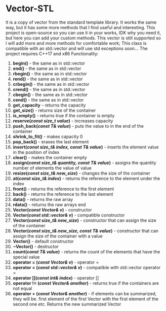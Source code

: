 # Vector-STL
It is a copy of vector from the standard template library. It works the same way, but it has some more methods that I find useful and interesting. This project is open-source so you can use it in your works, IDK why you need it, but here you can add your custom methods. This vector is still supported so I will add more and more methods for comfortable work;
This class is compatible with an std::vector and will use std exceptions soon...
The project requires C++17 and x86
Functionality:
1) **begin()** - the same as in std::vector
2) **end()** - the same as in std::vector
3) **rbegin()** - the same as in std::vector
4) **rend()** - the same as in std::vector
5) **crbegin()** - the same as in std::vector
6) **crend()** - the same as in std::vector
7) **cbegin()** - the same as in std::vector
8) **cend()** - the same as in std::vector
9) **get_capacity** - returns the capacity
10) **get_size()** - returns size of the container 
11) **is_empty()** - returns true if the container is empty
12) **reserve(*const size_t value*)** - increases capacity
13) **push_back(*const T& value*)** - puts the value to in the end of the container
14) **shrink_to_fit()** - makes capacity 0
15) **pop_back()** - erases the last element
16) **insert(*const size_t& index, const T& value*)** - inserts the element value in the position of index
17) **clear()** - makes the container empty
18) **assign(*const size_t& quantity, const T& value*)** - assigns the quantity number of elements the value of value
19) **resize(*const size_t& new_size*)** - changes the size of the container
20) **at(*const size_t& index*)** - returns the reference to the element under the index
21) **front()** - returns the reference to the first element
22) **back()** - returns the reference to the last element
23) **data()** - returns the raw array
24) **rdata()** -  returns the raw arrays end
25) **Vector(*const Vector& v*)** - constructor
26) **Vector(*const std::vector<T>& v*)** - compatible constructor
27) **Vector(*const size_t& new_size*)** - constructor that can assign the size of the container
28) **Vector(*const size_t& new_size, const T& value*)** - constructor that can assign the size of the container with a value
29) **Vector()** - default constructor 
30) **~Vector()** - destructor
31) **count(*const T& value*)** - returns the count of the elements that have the special value
32) **operator = (*const Vector& v*)** - operator = 
33) **operator = (*const std::vector<T>& v*)** - compatible with std::vector operator =
34) **operator [](*const int& index*)** - operator []
35) **operator != (*const Vector& another*)** - returns true if the containers are not equal
36) **operator + (*const Vector& another*)** - if elements can be summarized, they will be. first element of the first Vector with the first element of the second one etc. Returns the new summarized Vector 
